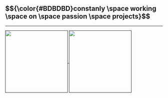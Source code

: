 <h2>$${\color{#BDBDBD}constanly \space working \space on \space passion \space projects}$$</h2>

<hr/>

<a href="">
  <img height=200 align="center" src="https://github-readme-stats.vercel.app/api/top-langs?username=mayorofdesalle&show_icons=true&theme=transparent&locale=en&layout=compact&hide=jupyter%20notebook&card_width=325&title_color=BDBDBD&text_color=B7B7B7&bg_color=45,0E0E0E,212120" />
</a>
<a href="">
  <img height=200 align="center" src="https://github-readme-stats.vercel.app/api?username=mayorofdesalle&show_icons=true&theme=transparent&locale=en&layout=compact&card_width=300&icon_color=4B4B54&title_color=BDBDBD&text_color=B7B7B7&bg_color=45,212120,0E0E0E" />
</a>
